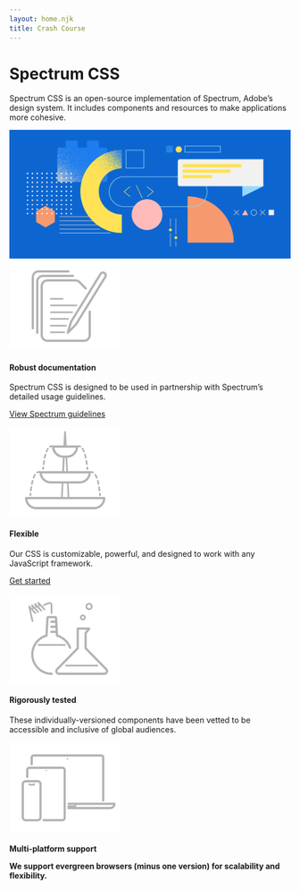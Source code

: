 ```yaml
---
layout: home.njk
title: Crash Course
---
```


<div class="spectrum-Site-page spectrum-Typography">
        <div class="spectrum-Site-hero">
            <div class="spectrum-Site-heroHeading">
                <h1 class="spectrum-Heading spectrum-Heading--sizeXXXL spectrum-Heading--serif">Spectrum CSS</h1>
                <p class="spectrum-Body spectrum-Body--sizeXL">Spectrum CSS is an open-source implementation of Spectrum, Adobe’s design system. It includes components and resources to make applications more cohesive.</p>
                <img alt="Spectrum CSS Hero image" src="img/spectrum-css_illustration_desktop@2x.png?w=976&amp;h=446" srcset="img/spectrum-css_illustration_desktop@2x.png 2x" class="spectrum-Site-heroImage"/>
            </div>
            <div class="spectrum-HomeCards">
                <div class="spectrum-HomeCard"><img class="spectrum-HomeCard-image" src="img/illustration_documentation.svg" alt="Documentation illustation"/>
                    <div class="spectrum-HomeCard-content">
                        <h4 class="spectrum-Heading spectrum-Heading--sizeS">Robust documentation</h4>
                        <p class="spectrum-Body spectrum-Body--sizeM">Spectrum CSS is designed to be used in partnership with Spectrum’s detailed usage guidelines.</p>
                        <p class="spectrum-Body spectrum-Body--sizeM">
                            <a class="spectrum-Link spectrum-Link--quiet" href="https://spectrum.adobe.com/" target="_blank">View Spectrum guidelines</a>
                        </p>
                    </div>
                </div>
                <div class="spectrum-HomeCard"><img class="spectrum-HomeCard-image" src="img/illustration_flexible.svg" alt="Flexible illustation"/>
                    <div class="spectrum-HomeCard-content">
                        <h4 class="spectrum-Heading spectrum-Heading--sizeS">Flexible</h4>
                        <p class="spectrum-Body spectrum-Body--sizeM">Our CSS is customizable, powerful, and designed to work with any JavaScript framework.</p>
                        <p class="spectrum-Body spectrum-Body--sizeM">
                            <a class="spectrum-Link spectrum-Link--quiet" href="get-started.html">Get started</a>
                        </p>
                    </div>
                </div>
                <div class="spectrum-HomeCard"><img class="spectrum-HomeCard-image" src="img/illustration_tested.svg" alt="Tested illustation"/>
                    <div class="spectrum-HomeCard-content">
                        <h4 class="spectrum-Heading spectrum-Heading--sizeS">Rigorously tested</h4>
                        <p class="spectrum-Body spectrum-Body--sizeM">These individually-versioned components have been vetted to be accessible and inclusive of global audiences.</p>
                    </div>
                </div>
                <div class="spectrum-HomeCard"><img class="spectrum-HomeCard-image" src="img/illustration_responsive.svg" alt="Responsove illustation"/>
                <div class="spectrum-HomeCard-content">
                        <h4 class="spectrum-Heading spectrum-Heading--sizeS">Multi-platform support<p class="spectrum-Body spectrum-Body--sizeM">We support evergreen browsers (minus one version) for scalability and flexibility.</p>
                        </h4>
                </div>
            </div>
        </div>
    </div>
